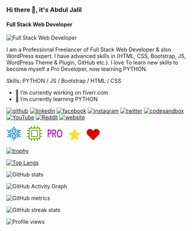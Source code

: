### Hi there 👋, it's Abdul Jalil
#### Full Stack Web Developer
![Full Stack Web Developer](https://media-exp1.licdn.com/dms/image/D5616AQFHa7fXC0lNIw/profile-displaybackgroundimage-shrink_350_1400/0/1657644142183?e=1663200000&v=beta&t=lFeuaG5jjTZzrMEp0KgpIOvbW2_DcxE5x-EliIu61zM)

I am a Professional Freelancer of Full Stack Web Developer & also WordPress expert. I have advanced skills in (HTML, CSS, Bootstrap, JS, WordPress Theme & Plugin, GitHub etc.). I love To learn new skills to become myself a Pro Developer, now learning PYTHON.

Skills:  PYTHON / JS / Bootstrap / HTML / CSS

- 🔭 I’m currently working on fiverr.com 
- 🌱 I’m currently learning PYTHON 


[<img src='https://cdn.jsdelivr.net/npm/simple-icons@3.0.1/icons/github.svg' alt='github' height='40'>](https://github.com/abduljalil)  [<img src='https://cdn.jsdelivr.net/npm/simple-icons@3.0.1/icons/linkedin.svg' alt='linkedin' height='40'>](https://www.linkedin.com/in/abduljalil/)  [<img src='https://cdn.jsdelivr.net/npm/simple-icons@3.0.1/icons/facebook.svg' alt='facebook' height='40'>](https://www.facebook.com/abduljalil)  [<img src='https://cdn.jsdelivr.net/npm/simple-icons@3.0.1/icons/instagram.svg' alt='instagram' height='40'>](https://www.instagram.com/abduljalil/)  [<img src='https://cdn.jsdelivr.net/npm/simple-icons@3.0.1/icons/twitter.svg' alt='twitter' height='40'>](https://twitter.com/abduljalil)  [<img src='https://cdn.jsdelivr.net/npm/simple-icons@3.0.1/icons/codesandbox.svg' alt='codesandbox' height='40'>](https://codesandbox.io/u/abduljalil)  [<img src='https://cdn.jsdelivr.net/npm/simple-icons@3.0.1/icons/youtube.svg' alt='YouTube' height='40'>](https://www.youtube.com/channel/abduljalil)  [<img src='https://cdn.jsdelivr.net/npm/simple-icons@3.0.1/icons/reddit.svg' alt='Reddit' height='40'>](https://www.reddit.com/user/abduljalil)  [<img src='https://cdn.jsdelivr.net/npm/simple-icons@3.0.1/icons/icloud.svg' alt='website' height='40'>](abduljalil)  

<a href='https://archiveprogram.github.com/'><img src='https://raw.githubusercontent.com/acervenky/animated-github-badges/master/assets/acbadge.gif' width='40' height='40'></a> <a href='https://docs.github.com/en/developers'><img src='https://raw.githubusercontent.com/acervenky/animated-github-badges/master/assets/devbadge.gif' width='40' height='40'></a> <a href='https://github.com/pricing'><img src='https://raw.githubusercontent.com/acervenky/animated-github-badges/master/assets/pro.gif' width='40' height='40'></a> <a href='https://stars.github.com/'><img src='https://raw.githubusercontent.com/acervenky/animated-github-badges/master/assets/starbadge.gif' width='35' height='35'></a> <a href='https://docs.github.com/en/github/supporting-the-open-source-community-with-github-sponsors'><img src='https://raw.githubusercontent.com/acervenky/animated-github-badges/master/assets/sponsorbadge.gif' width='35' height='35'></a> 

[![trophy](https://github-profile-trophy.vercel.app/?username=abduljalil)](https://github.com/ryo-ma/github-profile-trophy)

[![Top Langs](https://github-readme-stats.vercel.app/api/top-langs/?username=abduljalil)](https://github.com/anuraghazra/github-readme-stats)

![GitHub stats](https://github-readme-stats.vercel.app/api?username=abduljalil&show_icons=true)  

![GitHub Activity Graph](https://activity-graph.herokuapp.com/graph?username=abduljalil)  

![GitHub metrics](https://metrics.lecoq.io/abduljalil)  

![GitHub streak stats](https://github-readme-streak-stats.herokuapp.com/?user=abduljalil)  

![Profile views](https://gpvc.arturio.dev/abduljalil)  
